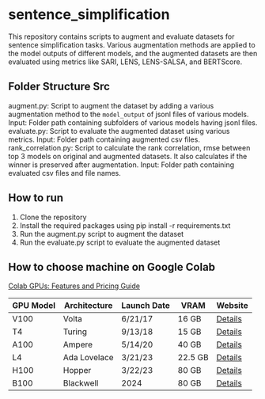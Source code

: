 # sentence_simplification

This repository contains scripts to augment and evaluate datasets for sentence simplification tasks. Various augmentation methods are applied to the model outputs of different models, and the augmented datasets are then evaluated using metrics like SARI, LENS, LENS-SALSA, and BERTScore.

## Folder Structure Src

augment.py: Script to augment the dataset by adding a various augmentation method to the `model_output` of jsonl files of various models.
    Input: Folder path containing subfolders of various models having jsonl files.
evaluate.py: Script to evaluate the augmented dataset using various metrics.
    Input: Folder path containing augmented csv files.
rank_correlation.py: Script to calculate the rank correlation, rmse between top 3 models on original and augmented datasets. It also calculates if the winner is preserved after augmentation.
    Input: Folder path containing evaluated csv files and file names.

## How to run

1. Clone the repository
2. Install the required packages using pip install -r requirements.txt
3. Run the augment.py script to augment the dataset
4. Run the evaluate.py script to evaluate the augmented dataset

## How to choose machine on Google Colab

[Colab GPUs: Features and Pricing Guide](https://mccormickml.com/2024/04/23/colab-gpus-features-and-pricing/#s2-pricing-approach)

| GPU Model | Architecture | Launch Date | VRAM    | Website |
|-----------|--------------|-------------|---------|---------|
| V100      | Volta        | 6/21/17     | 16 GB   | [Details](https://www.nvidia.com/en-us/data-center/v100/) |
| T4        | Turing       | 9/13/18     | 15 GB   | [Details](https://www.nvidia.com/en-us/data-center/tesla-t4/) |
| A100      | Ampere       | 5/14/20     | 40 GB   | [Details](https://www.nvidia.com/en-us/data-center/a100/) |
| L4        | Ada Lovelace | 3/21/23     | 22.5 GB | [Details](https://www.nvidia.com/en-us/data-center/l4/) |
| H100      | Hopper       | 3/22/23     | 80 GB   | [Details](https://www.nvidia.com/en-us/data-center/h100/) |
| B100      | Blackwell    | 2024        | 80 GB   | [Details](https://www.nvidia.com/en-us/data-center/b100/) |